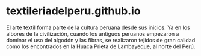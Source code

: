 # textileriadelperu.github.io
El arte textil forma parte de la cultura peruana desde sus inicios. Ya en los albores de la civilización, cuando los antiguos peruanos empezaron a dominar el uso del algodón y las fibras, se realizaron tejidos de gran calidad como los encontrados en la Huaca Prieta de Lambayeque, al norte del Perú.
